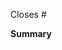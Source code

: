 <!-- Each PR should close an issue from the product backlog -->
<!-- An example of closing multiple issues: Closes #1, closes #2, etc... -->
Closes #

<!-- Add a brief description of what your code does -->
**Summary**

